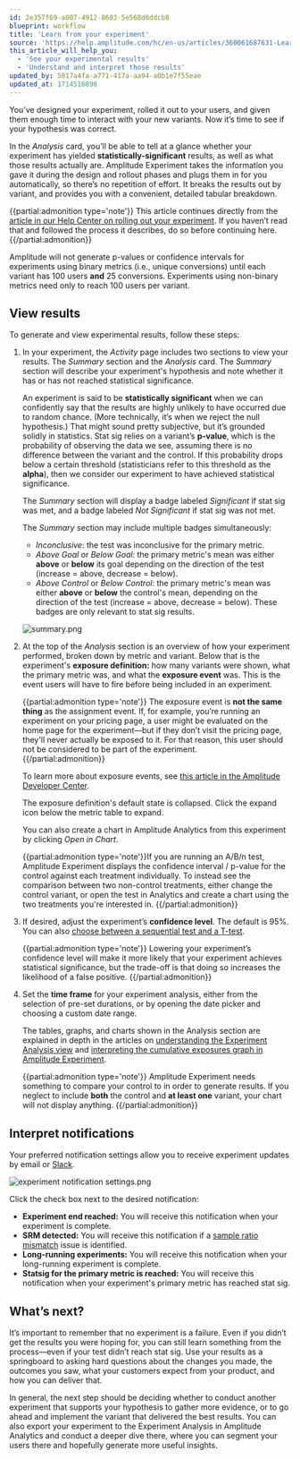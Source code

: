 ```yaml
---
id: 2e357f69-a007-4912-8603-5e568d6ddcb8
blueprint: workflow
title: 'Learn from your experiment'
source: 'https://help.amplitude.com/hc/en-us/articles/360061687631-Learn-from-your-experiment'
this_article_will_help_you:
  - 'See your experimental results'
  - 'Understand and interpret those results'
updated_by: 5817a4fa-a771-417a-aa94-a0b1e7f55eae
updated_at: 1714516898
---
```

You’ve designed your experiment, rolled it out to your users, and given them enough time to interact with your new variants. Now it’s time to see if your hypothesis was correct.

In the *Analysis* card, you’ll be able to tell at a glance whether your experiment has yielded **statistically-significant** results, as well as what those results actually are. Amplitude Experiment takes the information you gave it during the design and rollout phases and plugs them in for you automatically, so there’s no repetition of effort. It breaks the results out by variant, and provides you with a convenient, detailed tabular breakdown.

{{partial:admonition type='note'}}
This article continues directly from the [article in our Help Center on rolling out your experiment](/docs/experiment/workflow/experiment-test). If you haven’t read that and followed the process it describes, do so before continuing here.
{{/partial:admonition}}

Amplitude will not generate p-values or confidence intervals for experiments using binary metrics (i.e., unique conversions) until each variant has 100 users **and** 25 conversions. Experiments using non-binary metrics need only to reach 100 users per variant.

## View results

To generate and view experimental results, follow these steps:  

1. In your experiment, the *Activity* page includes two sections to view your results. The *Summary* section and the *Analysis* card. The *Summary* section will describe your experiment's hypothesis and note whether it has or has not reached statistical significance.  

    An experiment is said to be **statistically significant** when we can confidently say that the results are highly unlikely to have occurred due to random chance. (More technically, it’s when we reject the null hypothesis.) That might sound pretty subjective, but it’s grounded solidly in statistics. Stat sig relies on a variant’s **p-value**, which is the probability of observing the data we see, assuming there is no difference between the variant and the control. If this probability drops below a certain threshold (statisticians refer to this threshold as the **alpha**), then we consider our experiment to have achieved statistical significance.

    The *Summary* section will display a badge labeled *Significant* if stat sig was met, and a badge labeled *Not Significant* if stat sig was not met.

    The *Summary* section may include multiple badges simultaneously:

    * *Inconclusive*: the test was inconclusive for the primary metric.
    * *Above Goal* or *Below Goal:* the primary metric's mean was either **above** or **below** its goal depending on the direction of the test (increase = above, decrease = below).
    * *Above Control* or *Below Control:* the primary metric's mean was either **above** or **below** the control's mean, depending on the direction of the test (increase = above, decrease = below). These badges are only relevant to stat sig results.

    ![summary.png](/docs/output/img/workflow/summary-png.png)

2. At the top of the *Analysis* section is an overview of how your experiment performed, broken down by metric and variant. Below that is the experiment's **exposure definition:** how many variants were shown, what the primary metric was, and what the **exposure event** was. This is the event users will have to fire before being included in an experiment.  
  
    {{partial:admonition type='note'}}
    The exposure event is **not the same thing** as the assignment event. If, for example, you’re running an experiment on your pricing page, a user might be evaluated on the home page for the experiment—but if they don’t visit the pricing page, they'll never actually be exposed to it. For that reason, this user should not be considered to be part of the experiment.  
    {{/partial:admonition}}
  
    To learn more about exposure events, see [this article in the Amplitude Developer Center](/docs/experiment/under-the-hood/event-tracking).  
      
    The exposure definition's default state is collapsed. Click the expand icon below the metric table to expand.  
      
    You can also create a chart in Amplitude Analytics from this experiment by clicking *Open in Chart*.  
      
    {{partial:admonition type='note'}}If you are running an A/B/n test, Amplitude Experiment displays the confidence interval / p-value for the control against each treatment individually. To instead see the comparison between two non-control treatments, either change the control variant, or open the test in Analytics and create a chart using the two treatments you're interested in.
    {{/partial:admonition}}

3. If desired, adjust the experiment’s **confidence level**. The default is 95%. You can also [choose between a sequential test and a T-test](/docs/experiment/workflow/finalize-statistical-preferences).   
  
    {{partial:admonition type='note'}}
    Lowering your experiment’s confidence level will make it more likely that your experiment achieves statistical significance, but the trade-off is that doing so increases the likelihood of a false positive.
    {{/partial:admonition}}

4. Set the **time frame** for your experiment analysis, either from the selection of pre-set durations, or by opening the date picker and choosing a custom date range.

    The tables, graphs, and charts shown in the Analysis section are explained in depth in the articles on [understanding the Experiment Analysis view](/docs/experiment/analysis-view) and [interpreting the cumulative exposures graph in Amplitude Experiment](/docs/experiment/advanced-techniques/cumulative-exposure-change-slope).

    {{partial:admonition type='note'}}
    Amplitude Experiment needs something to compare your control to in order to generate results. If you neglect to include **both** the control and **at least one** variant, your chart will not display anything.
    {{/partial:admonition}}


## Interpret notifications

Your preferred notification settings allow you to receive experiment updates by email or [Slack](/docs/analytics/integrate-slack). 

![experiment notification settings.png](/docs/output/img/workflow/experiment-notification-settings-png.png)

Click the check box next to the desired notification:

* **Experiment end reached:** You will receive this notification when your experiment is complete.
* **SRM detected:** You will receive this notification if a [sample ratio mismatch](/docs/experiment/troubleshooting/sample-ratio-mismatch) issue is identified.
* **Long-running experiments:** You will receive this notification when your long-running experiment is complete.
* **Statsig for the primary metric is reached:** You will receive this notification when your experiment's primary metric has reached stat sig.

## What’s next?

It’s important to remember that no experiment is a failure. Even if you didn’t get the results you were hoping for, you can still learn something from the process—even if your test didn’t reach stat sig. Use your results as a springboard to asking hard questions about the changes you made, the outcomes you saw, what your customers expect from your product, and how you can deliver that.

In general, the next step should be deciding whether to conduct another experiment that supports your hypothesis to gather more evidence, or to go ahead and implement the variant that delivered the best results. You can also export your experiment to the Experiment Analysis in Amplitude Analytics and conduct a deeper dive there, where you can segment your users there and hopefully generate more useful insights.